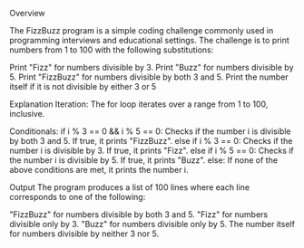 Overview

The FizzBuzz program is a simple coding challenge commonly used in programming interviews and educational settings. The challenge is to print numbers from 1 to 100 with the following substitutions:

Print "Fizz" for numbers divisible by 3.
Print "Buzz" for numbers divisible by 5.
Print "FizzBuzz" for numbers divisible by both 3 and 5.
Print the number itself if it is not divisible by either 3 or 5

Explanation
Iteration:
The for loop iterates over a range from 1 to 100, inclusive.

Conditionals:
if i % 3 == 0 && i % 5 == 0: Checks if the number i is divisible by both 3 and 5. If true, it prints "FizzBuzz".
else if i % 3 == 0: Checks if the number i is divisible by 3. If true, it prints "Fizz".
else if i % 5 == 0: Checks if the number i is divisible by 5. If true, it prints "Buzz".
else: If none of the above conditions are met, it prints the number i.


Output
The program produces a list of 100 lines where each line corresponds to one of the following:

"FizzBuzz" for numbers divisible by both 3 and 5.
"Fizz" for numbers divisible only by 3.
"Buzz" for numbers divisible only by 5.
The number itself for numbers divisible by neither 3 nor 5.
